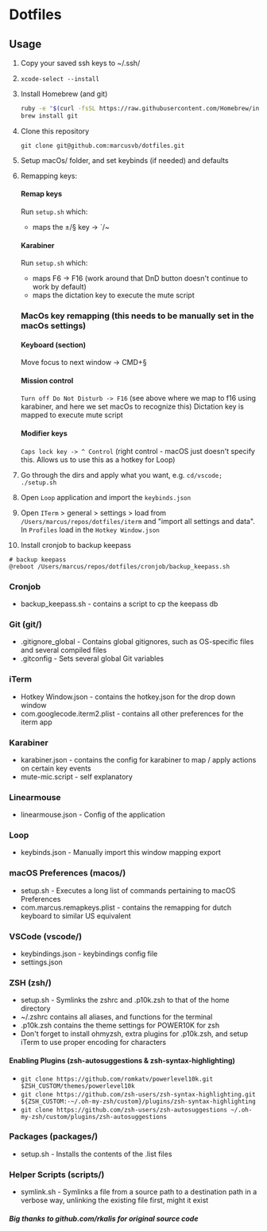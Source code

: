 # Dotfiles

## Usage
1. Copy your saved ssh keys to ~/.ssh/
1. `xcode-select --install`
1. Install Homebrew (and git)
    ```bash
    ruby -e "$(curl -fsSL https://raw.githubusercontent.com/Homebrew/install/master/install)"
    brew install git
    ```

1. Clone this repository
    ```
    git clone git@github.com:marcusvb/dotfiles.git
    ```

1. Setup macOs/ folder, and set keybinds (if needed) and defaults

1. Remapping keys:
    #### Remap keys
    Run `setup.sh` which:
    * maps the ±/§ key -> `/~

    #### Karabiner
    Run `setup.sh` which:
    * maps F6 -> F16 (work around that DnD button doesn't continue to work by default)
    * maps the dictation key to execute the mute script

    ### MacOs key remapping (this needs to be manually set in the macOs settings)
    #### Keyboard (section)
    Move focus to next window -> CMD+§

    #### Mission control
    `Turn off Do Not Disturb -> F16` (see above where we map to f16 using karabiner, and here we set macOs to recognize this)
    Dictation key is mapped to execute mute script

    #### Modifier keys
    `Caps lock key -> ^ Control` (right control - macOS just doesn't specify this. Allows us to use this as a hotkey for Loop)

1. Go through the dirs and apply what you want, e.g. `cd/vscode; ./setup.sh`

1. Open `Loop` application and import the `keybinds.json`

1. Open `ITerm` > general > settings > load from `/Users/marcus/repos/dotfiles/iterm` and "import all settings and data". In `Profiles` load in the `Hotkey Window.json`

1. Install cronjob to backup keepass
```
# backup keepass
@reboot /Users/marcus/repos/dotfiles/cronjob/backup_keepass.sh
```

### Cronjob
* backup_keepass.sh - contains a script to cp the keepass db

### Git (git/)
* .gitignore_global - Contains global gitignores, such as OS-specific files and
several compiled files
* .gitconfig - Sets several global Git variables

### iTerm
* Hotkey Window.json - contains the hotkey.json for the drop down window
* com.googlecode.iterm2.plist - contains all other preferences for the iterm app

### Karabiner
* karabiner.json - contains the config for karabiner to map / apply actions on certain key events
* mute-mic.script - self explanatory

### Linearmouse
* linearmouse.json - Config of the application

### Loop
* keybinds.json - Manually import this window mapping export

### macOS Preferences (macos/)
* setup.sh - Executes a long list of commands pertaining to macOS Preferences
* com.marcus.remapkeys.plist - contains the remapping for dutch keyboard to similar US equivalent

### VSCode (vscode/)
* keybindings.json - keybindings config file
* settings.json

### ZSH (zsh/)
* setup.sh - Symlinks the zshrc and .p10k.zsh to that of the home directory
* ~/.zshrc contains all aliases, and functions for the terminal
* .p10k.zsh contains the theme settings for POWER10K for zsh
* Don't forget to install ohmyzsh, extra plugins for .p10k.zsh, and setup iTerm to use proper encoding for characters

#### Enabling Plugins (zsh-autosuggestions & zsh-syntax-highlighting)
- `git clone https://github.com/romkatv/powerlevel10k.git $ZSH_CUSTOM/themes/powerlevel10k`
- `git clone https://github.com/zsh-users/zsh-syntax-highlighting.git ${ZSH_CUSTOM:-~/.oh-my-zsh/custom}/plugins/zsh-syntax-highlighting`
- `git clone https://github.com/zsh-users/zsh-autosuggestions ~/.oh-my-zsh/custom/plugins/zsh-autosuggestions`

### Packages (packages/)
* setup.sh - Installs the contents of the .list files

### Helper Scripts (scripts/)
* symlink.sh - Symlinks a file from a source path to a destination path in a
verbose way, unlinking the existing file first, might it exist

##### Big thanks to github.com/rkalis for original source code
